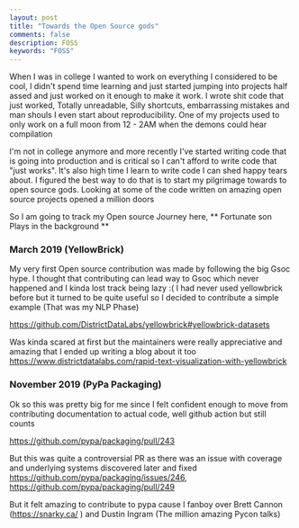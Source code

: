 ```yaml
---
layout: post
title: "Towards the Open Source gods"
comments: false
description: FOSS 
keywords: "FOSS"
---
```



When I was in college I wanted to work on everything I considered to be cool, I didn't spend time learning and just started jumping into projects half assed and just worked on it enough to make it work. I wrote shit code that just worked, Totally unreadable, Silly shortcuts, embarrassing mistakes and man shouls I even start about reproducibility. One of my projects used to only work on a full moon from 12 - 2AM when the demons could hear compilation   

I'm not in college anymore and more recently I've started writing code that is going into production and is critical so I can't afford to write code that "just works". It's also high time I learn to write code I can shed happy tears about. I figured the best way to do that is to start my pilgrimage towards to open source gods. Looking at some of the code written on amazing open source projects opened a million doors 

So I am going to track my Open source Journey here, ** Fortunate son Plays in the background **


### March 2019 (YellowBrick)

My very first Open source contribution was made by following the big Gsoc hype. I thought that contributing can lead way to Gsoc which never happened and I kinda lost track being lazy :( I had never used yellowbrick before but it turned to be quite useful so I decided to contribute a simple example (That was my NLP Phase)

https://github.com/DistrictDataLabs/yellowbrick#yellowbrick-datasets

Was kinda scared at first but the maintainers were really appreciative and amazing that I ended up writing a blog about it too https://www.districtdatalabs.com/rapid-text-visualization-with-yellowbrick 


### November 2019 (PyPa Packaging)

Ok so this was pretty big for me since I felt confident enough to move from contributing documentation to actual code, well github action but still counts  

https://github.com/pypa/packaging/pull/243

But this was quite a controversial PR as there was an issue with coverage and underlying systems discovered later and fixed https://github.com/pypa/packaging/issues/246, https://github.com/pypa/packaging/pull/249 

But it felt amazing to contribute to pypa cause I fanboy over Brett Cannon (https://snarky.ca/ ) and Dustin Ingram (The million amazing Pycon talks) 